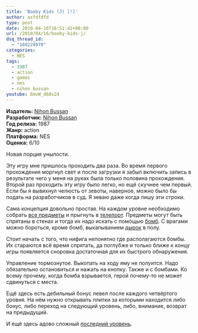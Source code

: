 ```yaml
---
title: 'Booby Kids (J) [!]'
author: asfdfdfd
type: post
date: 2010-04-16T16:51:42+00:00
url: /2010/04/16/booby-kids-j/
dsq_thread_id:
  - "160224970"
categories:
  - NES
tags:
  - 1987
  - action
  - games
  - nes
  - nihon bussan
youtube: EmvW_d68x24
---
```

**Издатель:** [Nihon Bussan][1]  
**Разработчик:** [Nihon Bussan][1]  
**Год релиза:** 1987  
**Жанр:** action  
**Платформа:** NES  
**Оценка:** 6/10

Новая порция унылости.

<!--more-->

Эту игру мне пришлось проходить два раза. Во время первого прохождения моргнул свет и после загрузки я забыл включить запись в результате чего у меня на руках была только половина прохождения. Второй раз проходить эту игру было легко, но ещё скучнее чем первый. Если бы я вывихнул челюсть от зевоты, наверное, можно было бы подать на разработчиков в суд. Я зеваю даже когда пишу эти строки.

Сама концепция довольно простая. На каждом уровне необходимо собрать [все предметы][1] и прыгнуть в [телепорт][2]. Предметы могут быть спрятаны в стенах и тогда их надо искать с помощью [бомб][3]. С врагами можно бороться, кроме бомб, выкапыванием [дырок][5] в полу.

Стоит начать с того, что нифига непонятно где располагаются бомбы. Их стараются всё время спрятать, да поглубже и только ближе к концу игры появляется сноровка достаточная для их быстрого обнаружения.

Управление тормознутое. Выкопать на ходу яму не полуится. Надо обязательно остановиться и нажать на кнопку. Также и с бомбами. Ко всему прочему, когда бомба взрывается, герой почему-то не может сдвинуться с места.

Ещё здесь есть дебильный бонус левел после каждого четвёртого уровня. На нём нужно открывать плитки за которыми находится либо бонус, либо переход на следующий уровень, либо, внимание, возврат на предыдущий.

И ещё здесь адово сложный [последний уровень][6].

 [1]: https://www.mobygames.com/company/nihon-bussan-co-ltd
 [2]: https://youtu.be/EmvW_d68x24?t=12
 [3]: https://youtu.be/EmvW_d68x24?t=86
 [4]: https://youtu.be/EmvW_d68x24?t=1246
 [5]: https://youtu.be/EmvW_d68x24?t=1021
 [6]: https://youtu.be/EmvW_d68x24?t=2599